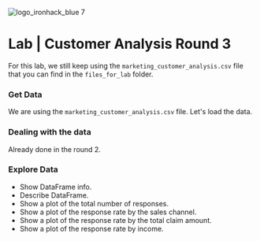 ![logo_ironhack_blue 7](https://user-images.githubusercontent.com/23629340/40541063-a07a0a8a-601a-11e8-91b5-2f13e4e6b441.png)

# Lab | Customer Analysis Round 3

For this lab, we still keep using the `marketing_customer_analysis.csv` file that you can find in the `files_for_lab` folder.

### Get Data

We are using the `marketing_customer_analysis.csv` file. Let's load the data.

### Dealing with the data

Already done in the round 2.

### Explore Data

- Show DataFrame info.
- Describe DataFrame.
- Show a plot of the total number of responses.
- Show a plot of the response rate by the sales channel.
- Show a plot of the response rate by the total claim amount.
- Show a plot of the response rate by income.

